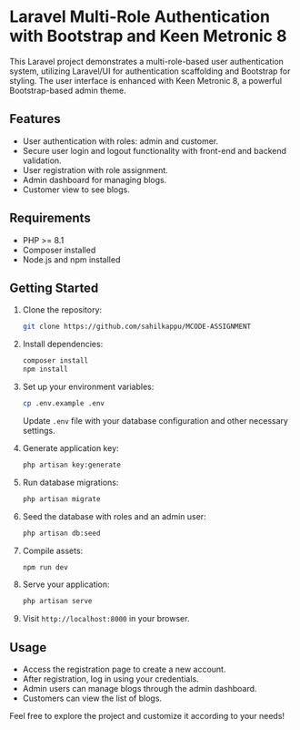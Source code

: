 # Laravel Multi-Role Authentication with Bootstrap and Keen Metronic 8

This Laravel project demonstrates a multi-role-based user authentication system, utilizing Laravel/UI for authentication scaffolding and Bootstrap for styling. The user interface is enhanced with Keen Metronic 8, a powerful Bootstrap-based admin theme.

## Features

- User authentication with roles: admin and customer.
- Secure user login and logout functionality with front-end and backend validation.
- User registration with role assignment.
- Admin dashboard for managing blogs.
- Customer view to see blogs.

## Requirements

- PHP >= 8.1
- Composer installed
- Node.js and npm installed

## Getting Started

1. Clone the repository:

    ```bash
    git clone https://github.com/sahilkappu/MCODE-ASSIGNMENT
    ```

2. Install dependencies:

    ```bash
    composer install
    npm install
    ```

3. Set up your environment variables:

    ```bash
    cp .env.example .env
    ```

    Update `.env` file with your database configuration and other necessary settings.

4. Generate application key:

    ```bash
    php artisan key:generate
    ```

5. Run database migrations:

    ```bash
    php artisan migrate
    ```

6. Seed the database with roles and an admin user:

    ```bash
    php artisan db:seed
    ```


7. Compile assets:

    ```bash
    npm run dev
    ```

8. Serve your application:

    ```bash
    php artisan serve
    ```

9. Visit `http://localhost:8000` in your browser.

## Usage

- Access the registration page to create a new account.
- After registration, log in using your credentials.
- Admin users can manage blogs through the admin dashboard.
- Customers can view the list of blogs.

Feel free to explore the project and customize it according to your needs!
